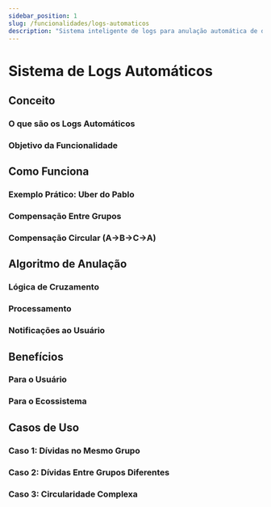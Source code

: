 ```yaml
---
sidebar_position: 1
slug: /funcionalidades/logs-automaticos
description: "Sistema inteligente de logs para anulação automática de dívidas entre usuários e grupos"
---
```


# Sistema de Logs Automáticos

## Conceito

### O que são os Logs Automáticos

### Objetivo da Funcionalidade

## Como Funciona

### Exemplo Prático: Uber do Pablo

### Compensação Entre Grupos

### Compensação Circular (A→B→C→A)

## Algoritmo de Anulação

### Lógica de Cruzamento

### Processamento

### Notificações ao Usuário

## Benefícios

### Para o Usuário

### Para o Ecossistema

## Casos de Uso

### Caso 1: Dívidas no Mesmo Grupo

### Caso 2: Dívidas Entre Grupos Diferentes

### Caso 3: Circularidade Complexa
